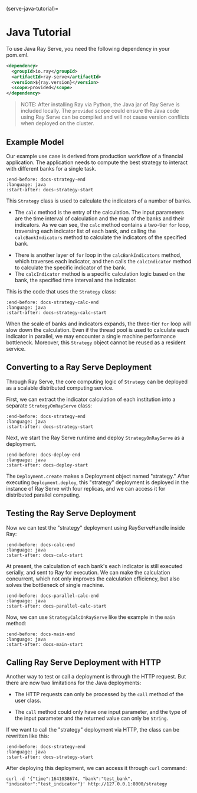 (serve-java-tutorial)=

# Java Tutorial

To use Java Ray Serve, you need the following dependency in your pom.xml.

```xml
<dependency>
  <groupId>io.ray</groupId>
  <artifactId>ray-serve</artifactId>
  <version>${ray.version}</version>
  <scope>provided</scope>
</dependency>
```

> NOTE: After installing Ray via Python, the Java jar of Ray Serve is included locally. The `provided` scope could ensure the Java code using Ray Serve can be compiled and will not cause version conflicts when deployed on the cluster.

## Example Model

Our example use case is derived from production workflow of a financial application. The application needs to compute the best strategy to interact with different banks for a single task.

```{literalinclude} ../../../../java/serve/src/test/java/io/ray/serve/docdemo/Strategy.java
:end-before: docs-strategy-end
:language: java
:start-after: docs-strategy-start
```

This `Strategy` class is used to calculate the indicators of a number of banks.

* The `calc` method is the entry of the calculation. The input parameters are the time interval of calculation and the map of the banks and their indicators. As we can see, the `calc` method contains a two-tier `for` loop, traversing each indicator list of each bank, and calling the `calcBankIndicators` method to calculate the indicators of the specified bank.

- There is another layer of `for` loop in the `calcBankIndicators` method, which traverses each indicator, and then calls the `calcIndicator` method to calculate the specific indicator of the bank.
- The `calcIndicator` method is a specific calculation logic based on the bank, the specified time interval and the indicator.

This is the code that uses the `Strategy` class:

```{literalinclude} ../../../../java/serve/src/test/java/io/ray/serve/docdemo/StrategyCalc.java
:end-before: docs-strategy-calc-end
:language: java
:start-after: docs-strategy-calc-start
```

When the scale of banks and indicators expands, the three-tier `for` loop will slow down the calculation. Even if the thread pool is used to calculate each indicator in parallel, we may encounter a single machine performance bottleneck. Moreover, this `Strategy`  object cannot be reused as a resident service.

## Converting to a Ray Serve Deployment

Through Ray Serve, the core computing logic of `Strategy` can be deployed as a scalable distributed computing service.

First, we can extract the indicator calculation of each institution into a separate `StrategyOnRayServe` class:

```{literalinclude} ../../../../java/serve/src/test/java/io/ray/serve/docdemo/StrategyOnRayServe.java
:end-before: docs-strategy-end
:language: java
:start-after: docs-strategy-start
```

Next, we start the Ray Serve runtime and deploy `StrategyOnRayServe` as a deployment.

```{literalinclude} ../../../../java/serve/src/test/java/io/ray/serve/docdemo/StrategyCalcOnRayServe.java
:end-before: docs-deploy-end
:language: java
:start-after: docs-deploy-start
```

The `Deployment.create` makes a Deployment object named "strategy." After executing `Deployment.deploy`, this "strategy" deployment is deployed in the instance of Ray Serve with four replicas, and we can access it for distributed parallel computing.

## Testing the Ray Serve Deployment

Now we can test the "strategy" deployment using RayServeHandle inside Ray:

```{literalinclude} ../../../../java/serve/src/test/java/io/ray/serve/docdemo/StrategyCalcOnRayServe.java
:end-before: docs-calc-end
:language: java
:start-after: docs-calc-start
```

At present, the calculation of each bank's each indicator is still executed serially, and sent to Ray for execution. We can make the calculation concurrent, which not only improves the calculation efficiency, but also solves the bottleneck of single machine.

```{literalinclude} ../../../../java/serve/src/test/java/io/ray/serve/docdemo/StrategyCalcOnRayServe.java
:end-before: docs-parallel-calc-end
:language: java
:start-after: docs-parallel-calc-start
```

Now, we can use `StrategyCalcOnRayServe` like the example in the `main` method:

```{literalinclude} ../../../../java/serve/src/test/java/io/ray/serve/docdemo/StrategyCalcOnRayServe.java
:end-before: docs-main-end
:language: java
:start-after: docs-main-start
```

## Calling Ray Serve Deployment with HTTP

Another way to test or call a deployment is through the HTTP request. But there are now two limitations for the Java deployments:

- The HTTP requests can only be processed by the `call` method of the user class.

- The `call` method could only have one input parameter, and the type of the input parameter and the returned value can only be `String`.

If we want to call the "strategy" deployment via HTTP, the class can be rewritten like this:

```{literalinclude} ../../../../java/serve/src/test/java/io/ray/serve/docdemo/HttpStrategyOnRayServe.java
:end-before: docs-strategy-end
:language: java
:start-after: docs-strategy-start
```

After deploying this deployment, we can access it through `curl` command:

```shell
curl -d '{"time":1641038674, "bank":"test_bank", "indicator":"test_indicator"}' http://127.0.0.1:8000/strategy
```

